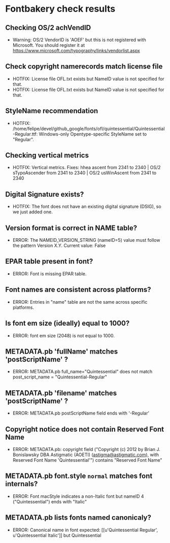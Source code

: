 # Fontbakery check results
## Checking OS/2 achVendID
* Warning: OS/2 VendorID is 'AOEF' but this is not registered with Microsoft. You should register it at https://www.microsoft.com/typography/links/vendorlist.aspx

## Check copyright namerecords match license file
* HOTFIX: License file OFL.txt exists but NameID value is not specified for that.
* HOTFIX: License file OFL.txt exists but NameID value is not specified for that.

## StyleName recommendation
* HOTFIX: /home/felipe/devel/github_google/fonts/ofl/quintessential/Quintessential-Regular.ttf: Windows-only Opentype-specific StyleName set to "Regular".

## Checking vertical metrics
* HOTFIX: Vertical metrics. Fixes: hhea ascent from 2341 to 2340 | OS/2 sTypoAscender from 2341 to 2340 | OS/2 usWinAscent from 2341 to 2340

## Digital Signature exists?
* HOTFIX: The font does not have an existing digital signature (DSIG), so we just added one.

## Version format is correct in NAME table?
* ERROR: The NAMEID_VERSION_STRING (nameID=5) value must follow the pattern Version X.Y. Current value: False

## EPAR table present in font?
* ERROR: Font is missing EPAR table.

## Font names are consistent across platforms?
* ERROR: Entries in "name" table are not the same across specific platforms.

## Is font em size (ideally) equal to 1000?
* ERROR: font em size (2048) is not equal to 1000.

## METADATA.pb 'fullName' matches 'postScriptName' ?
* ERROR: METADATA.pb full_name="Quintessential" does not match post_script_name = "Quintessential-Regular"

## METADATA.pb 'filename' matches 'postScriptName' ?
* ERROR: METADATA.pb postScriptName field ends with '-Regular'

## Copyright notice does not contain Reserved Font Name
* ERROR: METADATA.pb: copyright field ("Copyright (c) 2012 by Brian J. Bonislawsky DBA Astigmatic (AOETI) (astigma@astigmatic.com), with Reserved Font Name 'Quintessential'") contains "Reserved Font Name"

## METADATA.pb font.style `normal` matches font internals?
* ERROR: Font macStyle indicates a non-Italic font but nameID 4 ("Quintessential") ends with "Italic"

## METADATA.pb lists fonts named canonicaly?
* ERROR: Canonical name in font expected: [[u'Quintessential Regular', u'Quintessential Italic']] but Quintessential

